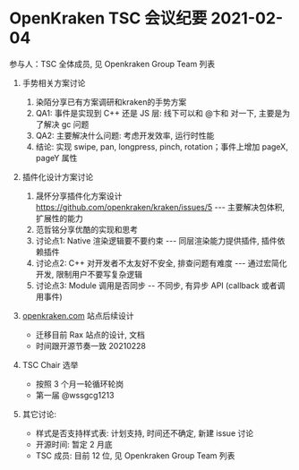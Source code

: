 # OpenKraken TSC 会议纪要 2021-02-04

参与人：TSC 全体成员, 见 Openkraken Group Team 列表

1. 手势相关方案讨论

   1. 染陌分享已有方案调研和kraken的手势方案
   2. QA1: 事件是实现到 C++ 还是 JS 层: 线下可以和 @卞和 对一下, 主要是为了解决 gc 问题
   3. QA2: 主要解决什么问题: 考虑开发效率, 运行时性能
   4. 结论: 实现 swipe, pan, longpress, pinch, rotation；事件上增加 pageX, pageY 属性
2. 插件化设计方案讨论

   1. 晟怀分享插件化方案设计 https://github.com/openkraken/kraken/issues/5 --- 主要解决包体积, 扩展性的能力
   2. 范哲铭分享优酷的实现和思考
   3. 讨论点1: Native 渲染逻辑要不要约束 --- 同层渲染能力提供插件, 插件依赖插件
   4. 讨论点2: C++ 对开发者不太友好不安全, 排查问题有难度 --- 通过宏简化开发, 限制用户不要写复杂逻辑
   5. 讨论点3: Module 调用是否同步 -- 不同步, 有异步 API (callback 或者调用事件)
3. [openkraken.com](http://openkraken.com/) 站点后续设计
   - 迁移目前 Rax 站点的设计, 文档
   - 时间跟开源节奏一致 20210228
4. TSC Chair 选举
   - 按照 3 个月一轮循环轮岗
   - 第一届 @wssgcg1213
5. 其它讨论: 
   - 样式是否支持样式表: 计划支持, 时间还不确定, 新建 issue 讨论
   - 开源时间: 暂定 2 月底
   - TSC 成员: 目前 12 位, 见 Openkraken Group Team 列表
